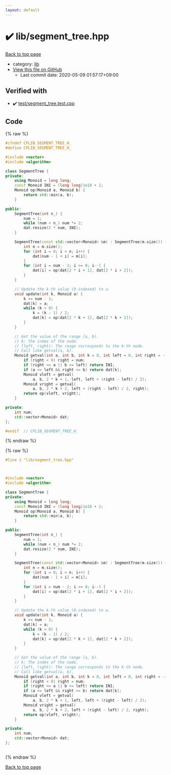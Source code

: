 ```yaml
---
layout: default
---
```


<!-- mathjax config similar to math.stackexchange -->
<script type="text/javascript" async
  src="https://cdnjs.cloudflare.com/ajax/libs/mathjax/2.7.5/MathJax.js?config=TeX-MML-AM_CHTML">
</script>
<script type="text/x-mathjax-config">
  MathJax.Hub.Config({
    TeX: { equationNumbers: { autoNumber: "AMS" }},
    tex2jax: {
      inlineMath: [ ['$','$'] ],
      processEscapes: true
    },
    "HTML-CSS": { matchFontHeight: false },
    displayAlign: "left",
    displayIndent: "2em"
  });
</script>

<script type="text/javascript" src="https://cdnjs.cloudflare.com/ajax/libs/jquery/3.4.1/jquery.min.js"></script>
<script src="https://cdn.jsdelivr.net/npm/jquery-balloon-js@1.1.2/jquery.balloon.min.js" integrity="sha256-ZEYs9VrgAeNuPvs15E39OsyOJaIkXEEt10fzxJ20+2I=" crossorigin="anonymous"></script>
<script type="text/javascript" src="../../assets/js/copy-button.js"></script>
<link rel="stylesheet" href="../../assets/css/copy-button.css" />


# :heavy_check_mark: lib/segment_tree.hpp

<a href="../../index.html">Back to top page</a>

* category: <a href="../../index.html#e8acc63b1e238f3255c900eed37254b8">lib</a>
* <a href="{{ site.github.repository_url }}/blob/master/lib/segment_tree.hpp">View this file on GitHub</a>
    - Last commit date: 2020-05-09 01:57:17+09:00




## Verified with

* :heavy_check_mark: <a href="../../verify/test/segment_tree.test.cpp.html">test/segment_tree.test.cpp</a>


## Code

<a id="unbundled"></a>
{% raw %}
```cpp
#ifndef CPLIB_SEGMENT_TREE_H_
#define CPLIB_SEGMENT_TREE_H_

#include <vector>
#include <algorithm>

class SegmentTree {
private:
    using Monoid = long long;
    const Monoid INI = (long long)1e18 + 2;
    Monoid op(Monoid a, Monoid b) {
        return std::min(a, b);
    }

public:
    SegmentTree(int n_) {
        num = 1;
        while (num < n_) num *= 2;
        dat.resize(2 * num, INI);
    }

    SegmentTree(const std::vector<Monoid> &m) : SegmentTree(m.size()) {
        int n = m.size();
        for (int i = 0; i < n; i++) {
            dat[num - 1 + i] = m[i];
        }
        for (int i = num - 2; i >= 0; i--) {
            dat[i] = op(dat[2 * i + 1], dat[2 * i + 2]);
        }
    }

    // Update the k-th value (0-indexed) to a.
    void update(int k, Monoid a) {
        k += num - 1;
        dat[k] = a;
        while (k > 0) {
            k = (k - 1) / 2;
            dat[k] = op(dat[2 * k + 1], dat[2 * k + 2]);
        }
    }

    // Get the value of the range [a, b).
    // k: The index of the node.
    // [left, right): The range corresponds to the k-th node.
    // Call like getval(a, b).
    Monoid getval(int a, int b, int k = 0, int left = 0, int right = -1) {
        if (right < 0) right = num;
        if (right <= a || b <= left) return INI;
        if (a <= left && right <= b) return dat[k];
        Monoid vleft = getval(
            a, b, 2 * k + 1, left, left + (right - left) / 2);
        Monoid vright = getval(
            a, b, 2 * k + 2, left + (right - left) / 2, right);
        return op(vleft, vright);
    }

private:
    int num;
    std::vector<Monoid> dat;
};

#endif  // CPLIB_SEGMENT_TREE_H_

```
{% endraw %}

<a id="bundled"></a>
{% raw %}
```cpp
#line 1 "lib/segment_tree.hpp"



#include <vector>
#include <algorithm>

class SegmentTree {
private:
    using Monoid = long long;
    const Monoid INI = (long long)1e18 + 2;
    Monoid op(Monoid a, Monoid b) {
        return std::min(a, b);
    }

public:
    SegmentTree(int n_) {
        num = 1;
        while (num < n_) num *= 2;
        dat.resize(2 * num, INI);
    }

    SegmentTree(const std::vector<Monoid> &m) : SegmentTree(m.size()) {
        int n = m.size();
        for (int i = 0; i < n; i++) {
            dat[num - 1 + i] = m[i];
        }
        for (int i = num - 2; i >= 0; i--) {
            dat[i] = op(dat[2 * i + 1], dat[2 * i + 2]);
        }
    }

    // Update the k-th value (0-indexed) to a.
    void update(int k, Monoid a) {
        k += num - 1;
        dat[k] = a;
        while (k > 0) {
            k = (k - 1) / 2;
            dat[k] = op(dat[2 * k + 1], dat[2 * k + 2]);
        }
    }

    // Get the value of the range [a, b).
    // k: The index of the node.
    // [left, right): The range corresponds to the k-th node.
    // Call like getval(a, b).
    Monoid getval(int a, int b, int k = 0, int left = 0, int right = -1) {
        if (right < 0) right = num;
        if (right <= a || b <= left) return INI;
        if (a <= left && right <= b) return dat[k];
        Monoid vleft = getval(
            a, b, 2 * k + 1, left, left + (right - left) / 2);
        Monoid vright = getval(
            a, b, 2 * k + 2, left + (right - left) / 2, right);
        return op(vleft, vright);
    }

private:
    int num;
    std::vector<Monoid> dat;
};



```
{% endraw %}

<a href="../../index.html">Back to top page</a>

